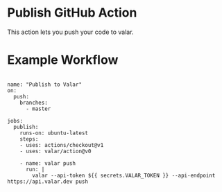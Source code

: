 # Publish GitHub Action

This action lets you push your code to valar.

# Example Workflow

```

name: "Publish to Valar"
on:
  push:
    branches:    
      - master

jobs:
  publish:
    runs-on: ubuntu-latest
    steps:
    - uses: actions/checkout@v1
    - uses: valar/action@v0
      
    - name: valar push
      run: |
        valar --api-token ${{ secrets.VALAR_TOKEN }} --api-endpoint https://api.valar.dev push
```
